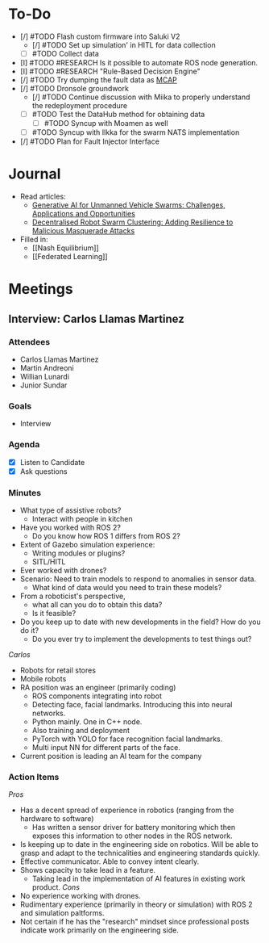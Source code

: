 # To-Do
- [/] #TODO Flash custom firmware into Saluki V2
	- [/] #TODO Set up simulation' in HITL for data collection
	- [ ] #TODO Collect data
- [I] #TODO #RESEARCH Is it possible to automate ROS node generation.
- [I] #TODO #RESEARCH "Rule-Based Decision Engine"
- [/] #TODO  Try dumping the fault data as [MCAP](https://github.com/foxglove/mcap)
- [/] #TODO  Dronsole groundwork
	- [/] #TODO Continue discussion with Miika to properly understand the redeployment procedure
	- [ ] #TODO Test the DataHub method for obtaining data
		- [ ] #TODO Syncup with Moamen as well
	- [ ] #TODO Syncup with Ilkka for the swarm NATS implementation
- [/] #TODO Plan for Fault Injector Interface

# Journal
- Read articles:
	- [Generative AI for Unmanned Vehicle Swarms: Challenges, Applications and Opportunities](liu2024.md)
	- [Decentralised Robot Swarm Clustering: Adding Resilience to Malicious Masquerade Attacks](gandhe2022.md)
- Filled in:
	- [[Nash Equilibrium]]
	- [[Federated Learning]]

# Meetings
## Interview: Carlos Llamas Martinez
### Attendees
- Carlos Llamas Martinez
- Martin Andreoni
- Willian Lunardi
- Junior Sundar
### Goals
- Interview
### Agenda
- [x] Listen to Candidate
- [x] Ask questions
### Minutes
- What type of assistive robots?
	- Interact with people in kitchen
- Have you worked with ROS 2?
	- Do you know how ROS 1 differs from ROS 2?
- Extent of Gazebo simulation experience:
	- Writing modules or plugins?
	- SITL/HITL
- Ever worked with drones?
- Scenario: Need to train models to respond to anomalies in sensor data.
	- What kind of data would you need to train these models?
- From a roboticist's perspective,
	- what all can you do to obtain this data?
	- Is it feasible?
- Do you keep up to date with new developments in the field? How do you do it?
	- Do you ever try to implement the developments to test things out?

*Carlos*
- Robots for retail stores
- Mobile robots
- RA position was an engineer (primarily coding)
	- ROS components integrating into robot
	- Detecting face, facial landmarks. Introducing this into neural networks.
	- Python mainly. One in C++ node.
	- Also training and deployment
	- PyTorch with YOLO for face recognition facial landmarks.
	- Multi input NN for different parts of the face.
- Current position is leading an AI team for the company
### Action Items
   *Pros*
   - Has a decent spread of experience in robotics (ranging from the hardware to software)
	   - Has written a sensor driver for battery monitoring which then exposes this information to other nodes in the ROS network.
   - Is keeping up to date in the engineering side on robotics. Will be able to grasp and adapt to the technicalities and engineering standards quickly.
   - Effective communicator. Able to convey intent clearly.
   - Shows capacity to take lead in a feature.
	   - Taking lead in the implementation of AI features in existing work product.
*Cons*
   - No experience working with drones.
   - Rudimentary experience (primarily in theory or simulation) with ROS 2 and simulation paltforms.
   - Not certain if he has the "research" mindset since professional posts indicate work primarily on the engineering side.